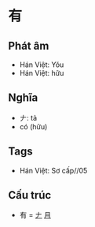 # 有

## Phát âm
* Hán Việt: Yǒu
* Hán Việt: hữu

## Nghĩa
* 𠂇: tả
* có (hữu)

## Tags
* Hán Việt: Sơ cấp//05

## Cấu trúc
* 有 = [𠂇](𠂇.md) [月](月.md)

<script>window.HANZI_FIELD='有';</script>